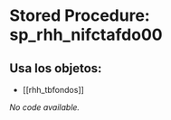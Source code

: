 # Stored Procedure: sp_rhh_nifctafdo00

## Usa los objetos:
- [[rhh_tbfondos]]

*No code available.*

